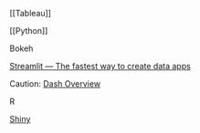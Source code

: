 [[Tableau]]

[[Python]]

Bokeh

[Streamlit — The fastest way to create data apps](https://www.streamlit.io/)

Caution: [Dash Overview](https://plotly.com/dash/)

R

[Shiny](https://shiny.rstudio.com/)

